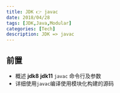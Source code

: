 ```yaml
---
title: JDK 👉 javac
date: 2018/04/28
tags: [JDK,Java,Modular]
categories: [Tech]
description: JDK => javac
---
```


## 前置
- 概述 **jdk8** **jdk11** `javac` 命令行及参数
- 详细使用`javac`编译使用模块化构建的源码
